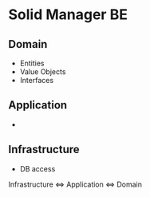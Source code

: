 # Solid Manager BE

## Domain

- Entities
- Value Objects
- Interfaces

## Application

-

## Infrastructure

- DB access

Infrastructure <=> Application <=> Domain
